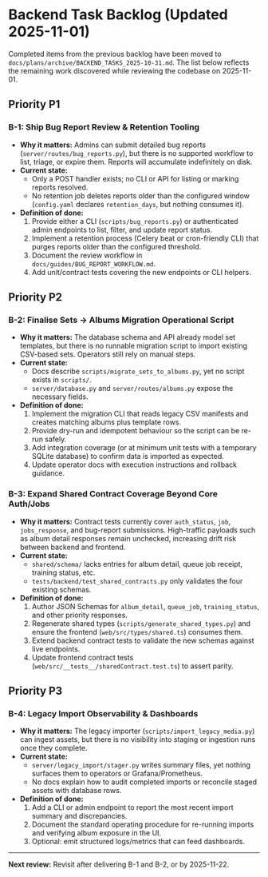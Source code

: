 # Backend Task Backlog (Updated 2025-11-01)

Completed items from the previous backlog have been moved to `docs/plans/archive/BACKEND_TASKS_2025-10-31.md`. The list below reflects the remaining work discovered while reviewing the codebase on 2025-11-01.

## Priority P1

### B-1: Ship Bug Report Review & Retention Tooling
- **Why it matters:** Admins can submit detailed bug reports (`server/routes/bug_reports.py`), but there is no supported workflow to list, triage, or expire them. Reports will accumulate indefinitely on disk.
- **Current state:**
  - Only a POST handler exists; no CLI or API for listing or marking reports resolved.
  - No retention job deletes reports older than the configured window (`config.yaml` declares `retention_days`, but nothing consumes it).
- **Definition of done:**
  1. Provide either a CLI (`scripts/bug_reports.py`) or authenticated admin endpoints to list, filter, and update report status.
  2. Implement a retention process (Celery beat or cron-friendly CLI) that purges reports older than the configured threshold.
  3. Document the review workflow in `docs/guides/BUG_REPORT_WORKFLOW.md`.
  4. Add unit/contract tests covering the new endpoints or CLI helpers.

## Priority P2

### B-2: Finalise Sets → Albums Migration Operational Script
- **Why it matters:** The database schema and API already model set templates, but there is no runnable migration script to import existing CSV-based sets. Operators still rely on manual steps.
- **Current state:**
  - Docs describe `scripts/migrate_sets_to_albums.py`, yet no script exists in `scripts/`.
  - `server/database.py` and `server/routes/albums.py` expose the necessary fields.
- **Definition of done:**
  1. Implement the migration CLI that reads legacy CSV manifests and creates matching albums plus template rows.
  2. Provide dry-run and idempotent behaviour so the script can be re-run safely.
  3. Add integration coverage (or at minimum unit tests with a temporary SQLite database) to confirm data is imported as expected.
  4. Update operator docs with execution instructions and rollback guidance.

### B-3: Expand Shared Contract Coverage Beyond Core Auth/Jobs
- **Why it matters:** Contract tests currently cover `auth_status`, `job`, `jobs_response`, and bug-report submissions. High-traffic payloads such as album detail responses remain unchecked, increasing drift risk between backend and frontend.
- **Current state:**
  - `shared/schema/` lacks entries for album detail, queue job receipt, training status, etc.
  - `tests/backend/test_shared_contracts.py` only validates the four existing schemas.
- **Definition of done:**
  1. Author JSON Schemas for `album_detail`, `queue_job`, `training_status`, and other priority responses.
  2. Regenerate shared types (`scripts/generate_shared_types.py`) and ensure the frontend (`web/src/types/shared.ts`) consumes them.
  3. Extend backend contract tests to validate the new schemas against live endpoints.
  4. Update frontend contract tests (`web/src/__tests__/sharedContract.test.ts`) to assert parity.

## Priority P3

### B-4: Legacy Import Observability & Dashboards
- **Why it matters:** The legacy importer (`scripts/import_legacy_media.py`) can ingest assets, but there is no visibility into staging or ingestion runs once they complete.
- **Current state:**
  - `server/legacy_import/stager.py` writes summary files, yet nothing surfaces them to operators or Grafana/Prometheus.
  - No docs explain how to audit completed imports or reconcile staged assets with database rows.
- **Definition of done:**
  1. Add a CLI or admin endpoint to report the most recent import summary and discrepancies.
  2. Document the standard operating procedure for re-running imports and verifying album exposure in the UI.
  3. Optional: emit structured logs/metrics that can feed dashboards.

---

**Next review:** Revisit after delivering B-1 and B-2, or by 2025-11-22.
